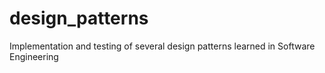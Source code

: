 # design_patterns
Implementation and testing of several design patterns learned in Software Engineering
